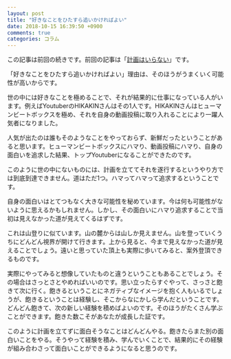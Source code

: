 ```yaml
---
layout: post
title: "好きなことをひたすら追いかければよい"
date: 2018-10-15 16:39:50 +0900
comments: true
categories: コラム
---
```


この記事は前回の続きです。前回の記事は「[計画はいらない](/blog/2018/10/12/not-goal/)」です。

「好きなことをひたすら追いかければよい」理由は、そのほうがうまくいく可能性が高いからです。

世の中には好きなことを極めることで、それが結果的に仕事になっている人がいます。例えばYoutuberのHIKAKINさんはその1人です。HIKAKINさんはヒューマンビートボックスを極め、それを自身の動画投稿に取り入れることにより一躍人気者になりました。

人気が出たのは誰もそのようなことをやっておらず、新鮮だったということがあると思います。ヒューマンビートボックスにハマり、動画投稿にハマり、自身の面白いを追求した結果、トップYoutuberになることができたのです。

このように世の中にないものには、計画を立ててそれを遂行するというやり方では到底到達できません。道はただ1つ。ハマってハマって追求するということです。

自身の面白いはとてつもなく大きな可能性を秘めています。今は何も可能性がないように思えるかもしれません。しかし、その面白いにハマり追求することで当初は見えなかった道が見えてくるはずです。

これは山登りに似ています。山の麓からは山しか見えません。山を登っていくうちにどんどん視界が開けて行きます。上から見ると、今まで見えなかった道が見えることでしょう。遠いと思っていた頂上も実際に歩いてみると、案外登頂できるものです。

実際にやってみると想像していたものと違うということもあることでしょう。その場合はさっとさとやめればいいのです。思い立ったらすぐやって、さっさと飽きて次に行く。飽きるということにネガティブなイメージを抱く人もいるでしょうが、飽きるということは経験し、そこからなにかしら学んだということです。どんどん飽きて、次の新しい経験を積めばよいのです。そのほうがたくさん学ぶことができます。飽きた数こそがあなたが成長した証です。

このように計画を立てずに面白そうなことはどんどんやる。飽きたらまた別の面白いことをやる。そうやって経験を積み、学んでいくことで、結果的にその経験が組み合わさって面白いことができるようになると思うのです。
